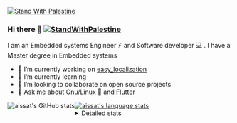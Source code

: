 [![Stand With Palestine](https://raw.githubusercontent.com/TheBSD/StandWithPalestine/main/banner-no-action.svg)](https://thebsd.github.io/StandWithPalestine)
### Hi there 👋   [![StandWithPalestine](https://raw.githubusercontent.com/TheBSD/StandWithPalestine/main/badges/StandWithPalestine.svg)](https://github.com/TheBSD/StandWithPalestine/blob/main/docs/README.md)

I am an Embedded systems Engineer ⚡️ and Software developer 💻 . I have a Master degree in Embedded systems
- 🔭 I’m currently working on [easy_localization](https://pub.dev/packages/easy_localization)
- 🌱 I’m currently learning 
- 👯 I’m looking to collaborate on open source projects
- 💬 Ask me about  Gnu/Linux 🐧 and [Flutter](https://flutter.dev) 

<a href="https://profile-summary-for-github.com/user/aissat">
  <img align="left" height="170px" src="https://github-readme-stats.vercel.app/api?username=aissat&show_icons=true&line_height=27&count_private=true&include_all_commits=true" alt="aissat's GitHub stats"/>
  <img src="https://github-readme-stats.vercel.app/api/top-langs/?username=aissat&hide_langs_below=5&layout=compact" alt="aissat's language stats"/>
</a>

<details>
<summary>Detailed stats</summary>
 

### 🧐 Waka Stats

<!--START_SECTION:waka-->
![Code Time](http://img.shields.io/badge/Code%20Time-6%2C128%20hrs%2032%20mins-blue)

![Profile Views](http://img.shields.io/badge/Profile%20Views-0-blue)

![Lines of code](https://img.shields.io/badge/From%20Hello%20World%20I%27ve%20Written-2.1%20million%20lines%20of%20code-blue)

**🐱 My GitHub Data** 

> 📦 121.5 kB Used in GitHub's Storage 
 > 
> 🏆 191 Contributions in the Year 2024
 > 
> 💼 Opted to Hire
 > 
> 📜 169 Public Repositories 
 > 
> 🔑 27 Private Repositories 
 > 
**I'm a Night 🦉** 

```text
🌞 Morning                593 commits         ██░░░░░░░░░░░░░░░░░░░░░░░   08.11 % 
🌆 Daytime                1215 commits        ████░░░░░░░░░░░░░░░░░░░░░   16.62 % 
🌃 Evening                3046 commits        ██████████░░░░░░░░░░░░░░░   41.67 % 
🌙 Night                  2456 commits        ████████░░░░░░░░░░░░░░░░░   33.60 % 
```
📅 **I'm Most Productive on Thursday** 

```text
Monday                   689 commits         ██░░░░░░░░░░░░░░░░░░░░░░░   09.43 % 
Tuesday                  1104 commits        ████░░░░░░░░░░░░░░░░░░░░░   15.10 % 
Wednesday                865 commits         ███░░░░░░░░░░░░░░░░░░░░░░   11.83 % 
Thursday                 1457 commits        █████░░░░░░░░░░░░░░░░░░░░   19.93 % 
Friday                   1300 commits        ████░░░░░░░░░░░░░░░░░░░░░   17.78 % 
Saturday                 1187 commits        ████░░░░░░░░░░░░░░░░░░░░░   16.24 % 
Sunday                   708 commits         ██░░░░░░░░░░░░░░░░░░░░░░░   09.69 % 
```


📊 **This Week I Spent My Time On** 

```text
🕑︎ Time Zone: Africa/Algiers

💬 Programming Languages: 
YAML                     31 hrs 59 mins      ████████████████████░░░░░   80.44 % 
Bash                     5 hrs 25 mins       ███░░░░░░░░░░░░░░░░░░░░░░   13.66 % 
Other                    1 hr 40 mins        █░░░░░░░░░░░░░░░░░░░░░░░░   04.22 % 
Docker                   16 mins             ░░░░░░░░░░░░░░░░░░░░░░░░░   00.68 % 
Git Config               10 mins             ░░░░░░░░░░░░░░░░░░░░░░░░░   00.43 % 

🔥 Editors: 
VS Code                  39 hrs 46 mins      █████████████████████████   100.00 % 

💻 Operating System: 
Linux                    39 hrs 46 mins      █████████████████████████   100.00 % 
```

**I Mostly Code in Dart** 

```text
Dart                     32 repos            ████████░░░░░░░░░░░░░░░░░   32.00 % 
C++                      9 repos             ██░░░░░░░░░░░░░░░░░░░░░░░   09.00 % 
Dockerfile               4 repos             █░░░░░░░░░░░░░░░░░░░░░░░░   04.00 % 
C#                       4 repos             █░░░░░░░░░░░░░░░░░░░░░░░░   04.00 % 
C                        4 repos             █░░░░░░░░░░░░░░░░░░░░░░░░   04.00 % 
```



**Timeline**

![Lines of Code chart](https://raw.githubusercontent.com/aissat/aissat/master/assets/bar_graph.png)


 Last Updated on 06/08/2024 01:05:02 UTC
<!--END_SECTION:waka-->

</details>
